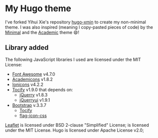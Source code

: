 # My Hugo theme

I've forked Yihui Xie's repository [hugo-xmin](https://github.com/yihui/hugo-xmin) to create my non-minimal theme.
I was also inspired (meaning I copy-pasted pieces of code) by the [Minimal](https://themes.gohugo.io/minimal/) and the [Academic](https://themes.gohugo.io/academic/) theme :smile:!

## Library added

The following JavaScript libraries I used are licensed under the MIT License:

- [Font Awesome](https://fontawesome.com/get-started) v4.7.0
- [Academicons](https://github.com/jpswalsh/academicons) v1.8.2
- [Ionicons](https://ionicons.com/) v4.2.2
- [Tocify](http://gregfranko.com/jquery.tocify.js/) v1.9.0 that depends οn:
  - [jQuerry](https://jquery.com/) v1.8.3
  - [jQuerryui](https://jqueryui.com/) v1.9.1
- [Bootstrap](https://getbootstrap.com/docs/3.3/) v.3.3.7
  - [Tocify](http://gregfranko.com/jquery.tocify.js/)
  - [flag-icon-css](http://flag-icon-css.lip.is/)

[Leaflet](http://leafletjs.com) is licensed under BSD 2-clause "Simplified" License;
is licensed under the MIT License. Hugo is licensed under Apache License v2.0;
